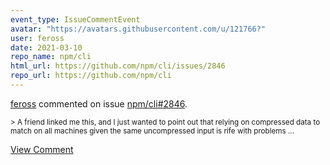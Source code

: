 ```yaml
---
event_type: IssueCommentEvent
avatar: "https://avatars.githubusercontent.com/u/121766?"
user: feross
date: 2021-03-10
repo_name: npm/cli
html_url: https://github.com/npm/cli/issues/2846
repo_url: https://github.com/npm/cli
---
```


<a href='https://github.com/feross' target='_blank'>feross</a> commented on issue <a href='https://github.com/npm/cli/issues/2846' target='_blank'>npm/cli#2846</a>.

<small>> A friend linked me this, and I just wanted to point out that relying on compressed data to match on all machines given the same uncompressed input is rife with problems...</small>

<a href='https://github.com/npm/cli/issues/2846' target='_blank'>View Comment</a>